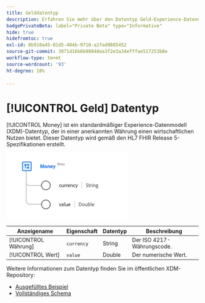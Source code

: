 ```yaml
---
title: Gelddatentyp
description: Erfahren Sie mehr über den Datentyp Geld-Experience-Datenmodell (XDM).
badgePrivateBeta: label="Private Beta" type="Informative"
hide: true
hidefromtoc: true
exl-id: 8b910a45-01d5-404b-9710-a2fad9885452
source-git-commit: 3071d16b6b98040ea3f2e3a34efffae517253b8e
workflow-type: tm+mt
source-wordcount: '93'
ht-degree: 18%

---
```


# [!UICONTROL Geld] Datentyp

[!UICONTROL Money] ist ein standardmäßiger Experience-Datenmodell (XDM)-Datentyp, der in einer anerkannten Währung einen wirtschaftlichen Nutzen bietet. Dieser Datentyp wird gemäß den HL7 FHIR Release 5-Spezifikationen erstellt.

![Datentypstruktur „Geld](../../../images/healthcare/data-types/money.png)

| Anzeigename | Eigenschaft | Datentyp | Beschreibung |
| --- | --- | --- | --- |
| [!UICONTROL Währung] | `currency` | String | Der ISO 4217-Währungscode. |
| [!UICONTROL Wert] | `value` | Double | Der numerische Wert. |

Weitere Informationen zum Datentyp finden Sie im öffentlichen XDM-Repository:

* [Ausgefülltes Beispiel](https://github.com/adobe/xdm/blob/master/extensions/industry/healthcare/fhir/datatypes/money.example.1.json)
* [Vollständiges Schema](https://github.com/adobe/xdm/blob/master/extensions/industry/healthcare/fhir/datatypes/money.schema.json)
